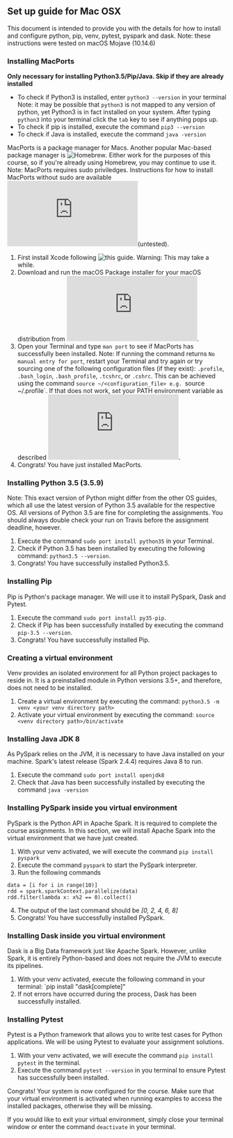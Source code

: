 ## Set up guide for Mac OSX

This document is intended to provide you with the details for how to install and
configure
python, pip, venv, pytest, pyspark and dask.
Note: these instructions were tested on macOS Mojave (10.14.6)


### Installing MacPorts

**Only necessary for installing Python3.5/Pip/Java. Skip if they are already installed**
- To check if Python3 is installed, enter `python3 --version` in your terminal
Note: it may be possible that `python3` is not mapped to any version of python, yet Python3 is in fact
installed on your system. After typing `python3` into your terminal click the `tab` key to see if anything pops up.
- To check if pip is installed, execute the command `pip3 --version`
- To check if Java is installed, execute the command `java -version`


MacPorts is a package manager for Macs. Another popular Mac-based package
manager is ![Homebrew](https://brew.sh/). Either work for the purposes of this
course, so if you're already using Homebrew, you may continue to use it.
Note: MacPorts requires sudo priviledges. Instructions for how to install MacPorts without
sudo are available ![here](http://www.scrimhub.org/support/userspace-macports.html)(untested).


1. First install Xcode following ![this guide](https://guide.macports.org/#installing.xcode). Warning: This may take a while.
2. Download and run the macOS Package installer for your macOS distribution
from ![here](https://www.macports.org/install.php).
3. Open your Terminal and type `man port` to see if MacPorts has successfully been installed.
Note: If running the command returns `No manual entry for port`, restart your
Terminal and try again or try sourcing one of the following configuration files
(if they exist): `.profile`, `.bash_login`, `.bash_profile`, `.tcshrc`, or `.cshrc`.
This can be achieved using the command `source ~/<configuration_file>
e.g. `source ~/.profile`.
If that does not work, set your PATH environment variable as
described ![here](https://guide.macports.org/chunked/installing.shell.html).
4. Congrats! You have just installed MacPorts.

### Installing Python 3.5 (3.5.9)

Note: This exact version of Python might differ from the other OS guides, which all use the latest
version of Python 3.5 available for the respective OS. All versions of Python 3.5 are fine for completing the
assignments. You should always double check your run on Travis before the assignment deadline, however.

1. Execute the command `sudo port install python35` in your Terminal.
2. Check if Python 3.5 has been installed by executing the following command: `python3.5 --version`.
3. Congrats! You have successfully installed Python3.5.


### Installing Pip

Pip is Python's package manager. We will use it to install PySpark, Dask and Pytest.

1. Execute the command `sudo port install py35-pip`.
2. Check if Pip has been successfully installed by executing the command `pip-3.5 --version`.
3. Congrats! You have successfully installed Pip.

### Creating a virtual environment

Venv provides an isolated environment for all Python project packages to reside in. It is a preinstalled module
in Python versions 3.5+, and therefore, does not need to be installed.

1. Create a virtual environment by executing the command: `python3.5 -m venv <your venv directory path>`
2. Activate your virtual environment by executing the command: `source <venv directory path>/bin/activate`

### Installing Java JDK 8

As PySpark relies on the JVM, it is necessary to have Java installed on your machine. Spark's latest release
(Spark 2.4.4) requires Java 8 to run.

1. Execute the command `sudo port install openjdk8`
2. Check that Java has been successfully installed by executing the command `java -version`

### Installing PySpark inside you virtual environment

PySpark is the Python API in Apache Spark. It is required to complete the course assignments.
In this section, we will install Apache Spark into the virtual environment that we
have just created.

1. With your venv activated, we will execute the command `pip install pyspark`
2. Execute the command `pyspark` to start the PySpark interpreter.
3. Run the following commands

```
data = [i for i in range(10)]
rdd = spark.sparkContext.parallelize(data)
rdd.filter(lambda x: x%2 == 0).collect()
```

4. The output of the last command should be *[0, 2, 4, 6, 8]*
5. Congrats! You have successfully installed PySpark.


### Installing Dask inside you virtual environment

Dask is a Big Data framework just like Apache Spark. However, unlike Spark, it is
entirely Python-based and does not require the JVM to execute its pipelines.


1. With your venv activated, execute the following command in your terminal: `pip install "dask[complete]"
2. If not errors have occurred during the process, Dask has been successfully installed.

### Installing Pytest

Pytest is a Python framework that allows you to write test cases for Python applications.
We will be using Pytest to evaluate your assignment solutions.

1. With your venv activated, we will execute the command `pip install pytest` in the terminal.
2. Execute the command `pytest --version` in you terminal to ensure Pytest has successfully been installed.

Congrats! Your system is now configured for the course. Make sure that your virtual environment is activated when running
examples to access the installed packages, otherwise they will be missing.

If you would like to exit your virtual environment, simply close your terminal window or enter the command `deactivate` in your terminal.
